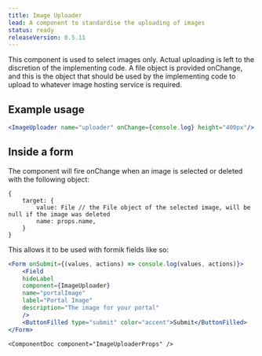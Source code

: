 ```yaml
---
title: Image Uploader
lead: A component to standardise the uploading of images
status: ready
releaseVersion: 0.5.11
---
```


This component is used to select images only. Actual uploading is left to the discretion of the implementing code. A file object is provided onChange, and this is the object that should be used by the implementing code to upload to whatever image hosting service is required. 

## Example usage

```.jsx
<ImageUploader name="uploader" onChange={console.log} height="400px"/>
```

## Inside a form

The component will fire onChange when an image is selected or deleted with the following object:
```
{
    target: {
        value: File // the File object of the selected image, will be null if the image was deleted
        name: props.name,
    }
}
```

This allows it to be used with formik fields like so: 

```.jsx
<Form onSubmit={(values, actions) => console.log(values, actions)}>
    <Field
    hideLabel
    component={ImageUploader}
    name="portalImage"
    label="Portal Image"
    description="The image for your portal"
    />
    <ButtonFilled type="submit" color="accent">Submit</ButtonFilled>
</Form>
```

```!jsx
<ComponentDoc component="ImageUploaderProps" />
```